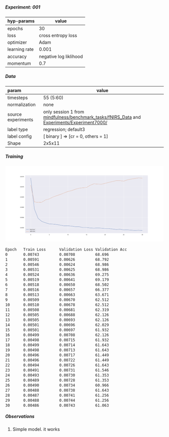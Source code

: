 ##### Experiment: 001


| hyp-params    | value                    |
| :------------ | ------------------------ |
| epochs        | 30                      |
| loss          | cross entropy loss |
| optimizer     | Adam                   |
| learning rate | 0.001                    |
| accuracy      | negative log liklihood |
| momentum | 0.7 |

##### Data

| param              | value                                                        |
| :----------------- | ------------------------------------------------------------ |
| timesteps          | 55 (5:60)                                                          |
| normalization      | none                                                         |
| source experiments | only session 1 from [mindfulness/benchmark_tasks/fNIRS_Data](https://github.com/lmhirshf/mindfulness/tree/master/benchmark_tasks/data/fNIRS_Data) and [Experiments/Experiment7000/](https://github.com/lmhirshf/Experiments/Experiment7000/) |
| label type         | regression; default3                                         |
| label config       | [ binary ] => [cr = 0, others = 1]                       |
| Shape              | 2x5x11                                                         |

##### Training

![plot](newplot.png)

```
Epoch   Train Loss      Validation Loss Validation Acc
0       0.00743         0.00708         68.696
1       0.00591         0.00626         68.792
2       0.00546         0.00624         68.986
3       0.00531         0.00625         68.986
4       0.00524         0.00636         69.275
5       0.00519         0.00641         69.179
6       0.00518         0.00650         68.502
7       0.00516         0.00657         66.377
8       0.00513         0.00663         63.671
9       0.00509         0.00670         62.512
10      0.00510         0.00678         62.512
11      0.00508         0.00681         62.319
12      0.00505         0.00688         62.126
13      0.00505         0.00693         62.126
14      0.00501         0.00696         62.029
15      0.00501         0.00697         61.932
16      0.00499         0.00708         62.126
17      0.00498         0.00715         61.932
18      0.00499         0.00714         61.643
19      0.00498         0.00713         61.643
20      0.00496         0.00717         61.449
21      0.00496         0.00722         61.449
22      0.00494         0.00726         61.643
23      0.00491         0.00731         61.546
24      0.00493         0.00730         61.353
25      0.00489         0.00728         61.353
26      0.00490         0.00734         60.966
27      0.00488         0.00738         61.643
28      0.00487         0.00741         61.256
29      0.00488         0.00744         61.256
30      0.00486         0.00743         61.063
```

##### Observations

1. Simple model. it works
